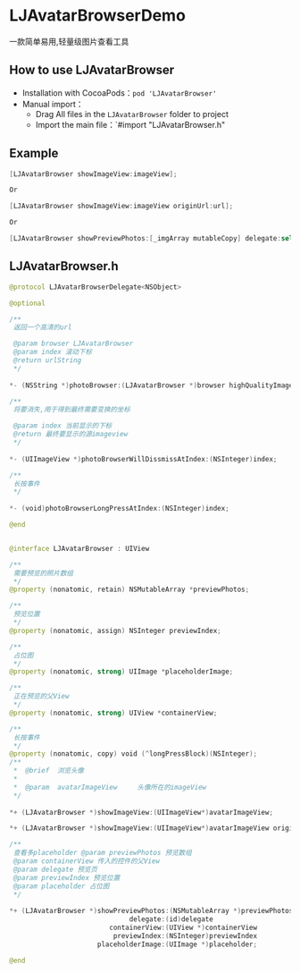 # LJAvatarBrowserDemo
一款简单易用,轻量级图片查看工具
## <a id="How_to_use_LJAvatarBrowser"></a>How to use LJAvatarBrowser
* Installation with CocoaPods：`pod 'LJAvatarBrowser'`
* Manual import：
    * Drag All files in the `LJAvatarBrowser` folder to project
    * Import the main file：`#import "LJAvatarBrowser.h"
    
## <a id="Example"></a>Example

```swift
[LJAvatarBrowser showImageView:imageView];

Or

[LJAvatarBrowser showImageView:imageView originUrl:url];

Or

[LJAvatarBrowser showPreviewPhotos:[_imgArray mutableCopy] delegate:self containerView:containerView previewIndex:tag placeholderImage:nil]
```

## <a id="LJAvatarBrowser.h"></a>LJAvatarBrowser.h

```swift
@protocol LJAvatarBrowserDelegate<NSObject>

@optional

/**
 返回一个高清的url

 @param browser LJAvatarBrowser
 @param index 滚动下标
 @return urlString
 */
 
*- (NSString *)photoBrowser:(LJAvatarBrowser *)browser highQualityImageURLForIndex:(NSInteger)index;

/**
 将要消失,用于得到最终需要变换的坐标

 @param index 当前显示的下标
 @return 最终要显示的源imageview
 */
 
*- (UIImageView *)photoBrowserWillDissmissAtIndex:(NSInteger)index;

/**
 长按事件
 */
 
*- (void)photoBrowserLongPressAtIndex:(NSInteger)index;

@end


@interface LJAvatarBrowser : UIView

/**
 需要预览的照片数组
 */
@property (nonatomic, retain) NSMutableArray *previewPhotos;

/**
 预览位置
 */
@property (nonatomic, assign) NSInteger previewIndex;

/**
 占位图
 */
@property (nonatomic, strong) UIImage *placeholderImage;

/**
 正在预览的父View
 */
@property (nonatomic, strong) UIView *containerView;

/**
 长按事件
 */
@property (nonatomic, copy) void (^longPressBlock)(NSInteger);
/**
 *	@brief	浏览头像
 *
 *	@param 	avatarImageView 	头像所在的imageView
 */
 
*+ (LJAvatarBrowser *)showImageView:(UIImageView*)avatarImageView;

*+ (LJAvatarBrowser *)showImageView:(UIImageView*)avatarImageView originUrl:(NSString *)url;

/**
 查看多placeholder @param previewPhotos 预览数组
 @param containerView 传入的控件的父View
 @param delegate 预览页
 @param previewIndex 预览位置
 @param placeholder 占位图
 */
 
*+ (LJAvatarBrowser *)showPreviewPhotos:(NSMutableArray *)previewPhotos
                              delegate:(id)delegate
                         containerView:(UIView *)containerView
                          previewIndex:(NSInteger)previewIndex
                      placeholderImage:(UIImage *)placeholder;

@end
```  
 
